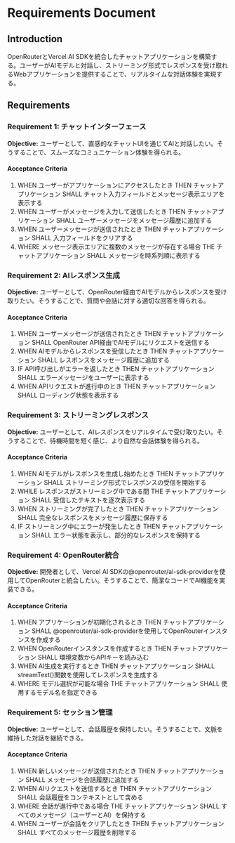 # Requirements Document

## Introduction
OpenRouterとVercel AI SDKを統合したチャットアプリケーションを構築する。ユーザーがAIモデルと対話し、ストリーミング形式でレスポンスを受け取れるWebアプリケーションを提供することで、リアルタイムな対話体験を実現する。

## Requirements

### Requirement 1: チャットインターフェース
**Objective:** ユーザーとして、直感的なチャットUIを通じてAIと対話したい。そうすることで、スムーズなコミュニケーション体験を得られる。

#### Acceptance Criteria
1. WHEN ユーザーがアプリケーションにアクセスしたとき THEN チャットアプリケーション SHALL チャット入力フィールドとメッセージ表示エリアを表示する
2. WHEN ユーザーがメッセージを入力して送信したとき THEN チャットアプリケーション SHALL ユーザーメッセージをメッセージ履歴に追加する
3. WHEN ユーザーメッセージが送信されたとき THEN チャットアプリケーション SHALL 入力フィールドをクリアする
4. WHERE メッセージ表示エリアに複数のメッセージが存在する場合 THE チャットアプリケーション SHALL メッセージを時系列順に表示する

### Requirement 2: AIレスポンス生成
**Objective:** ユーザーとして、OpenRouter経由でAIモデルからレスポンスを受け取りたい。そうすることで、質問や会話に対する適切な回答を得られる。

#### Acceptance Criteria
1. WHEN ユーザーメッセージが送信されたとき THEN チャットアプリケーション SHALL OpenRouter API経由でAIモデルにリクエストを送信する
2. WHEN AIモデルからレスポンスを受信したとき THEN チャットアプリケーション SHALL レスポンスをメッセージ履歴に追加する
3. IF API呼び出しがエラーを返したとき THEN チャットアプリケーション SHALL エラーメッセージをユーザーに表示する
4. WHEN APIリクエストが進行中のとき THEN チャットアプリケーション SHALL ローディング状態を表示する

### Requirement 3: ストリーミングレスポンス
**Objective:** ユーザーとして、AIレスポンスをリアルタイムで受け取りたい。そうすることで、待機時間を短く感じ、より自然な会話体験を得られる。

#### Acceptance Criteria
1. WHEN AIモデルがレスポンスを生成し始めたとき THEN チャットアプリケーション SHALL ストリーミング形式でレスポンスの受信を開始する
2. WHILE レスポンスがストリーミング中である間 THE チャットアプリケーション SHALL 受信したテキストを逐次表示する
3. WHEN ストリーミングが完了したとき THEN チャットアプリケーション SHALL 完全なレスポンスをメッセージ履歴に保存する
4. IF ストリーミング中にエラーが発生したとき THEN チャットアプリケーション SHALL エラー状態を表示し、部分的なレスポンスを保持する

### Requirement 4: OpenRouter統合
**Objective:** 開発者として、Vercel AI SDKの@openrouter/ai-sdk-providerを使用してOpenRouterと統合したい。そうすることで、簡潔なコードでAI機能を実装できる。

#### Acceptance Criteria
1. WHEN アプリケーションが初期化されるとき THEN チャットアプリケーション SHALL @openrouter/ai-sdk-providerを使用してOpenRouterインスタンスを作成する
2. WHEN OpenRouterインスタンスを作成するとき THEN チャットアプリケーション SHALL 環境変数からAPIキーを読み込む
3. WHEN AI生成を実行するとき THEN チャットアプリケーション SHALL streamText()関数を使用してレスポンスを生成する
4. WHERE モデル選択が可能な場合 THE チャットアプリケーション SHALL 使用するモデル名を指定できる

### Requirement 5: セッション管理
**Objective:** ユーザーとして、会話履歴を保持したい。そうすることで、文脈を維持した対話を継続できる。

#### Acceptance Criteria
1. WHEN 新しいメッセージが送信されたとき THEN チャットアプリケーション SHALL メッセージを会話履歴に追加する
2. WHEN AIリクエストを送信するとき THEN チャットアプリケーション SHALL 会話履歴をコンテキストとして含める
3. WHERE 会話が進行中である場合 THE チャットアプリケーション SHALL すべてのメッセージ（ユーザーとAI）を保持する
4. WHEN ユーザーが会話をクリアしたとき THEN チャットアプリケーション SHALL すべてのメッセージ履歴を削除する
